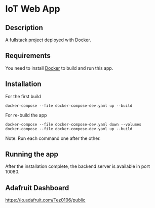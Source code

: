 # IoT Web App

## Description

A fullstack project deployed with Docker.

## Requirements

You need to install [Docker](https://docs.docker.com/desktop/install/windows-install/) to build and run this app.

## Installation

For the first build
```
docker-compose --file docker-compose-dev.yaml up --build
```

For re-build the app
```
docker-compose --file docker-compose-dev.yaml down --volumes
docker-compose --file docker-compose-dev.yaml up --build
```
Note: Run each command one after the other.

## Running the app

After the installation complete, the backend server is available in port 10080.

## Adafruit Dashboard

https://io.adafruit.com/Tez0106/public